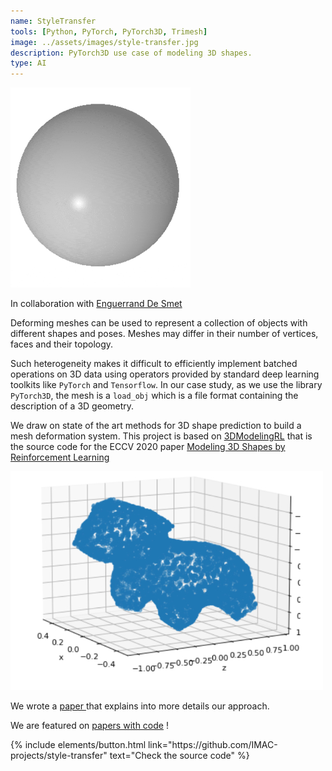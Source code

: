 ```yaml
---
name: StyleTransfer
tools: [Python, PyTorch, PyTorch3D, Trimesh]
image: ../assets/images/style-transfer.jpg
description: PyTorch3D use case of modeling 3D shapes.
type: AI
---
```


<img src="../../assets/images/styletransfer.gif"/>

<p>In collaboration with <a href="https://github.com/dsmtE" target="_blank">Enguerrand De Smet</a></p>

Deforming meshes can be used to represent a collection of objects with different shapes and poses. Meshes may differ in their number of vertices, faces and their topology. 

Such heterogeneity makes it difficult to efficiently implement batched operations on 3D data using operators provided by standard deep learning toolkits like `PyTorch` and `Tensorflow`. In our case study, as we use the library `PyTorch3D`, the mesh is a `load_obj` which is a file format containing the description of a 3D geometry. 

We draw on state of the art methods for 3D shape prediction to build a mesh deformation system. 
This project is based on <a href="https://github.com/clinplayer/3DModelingRL" target="_blank">3DModelingRL</a> that is the source code for the ECCV 2020 paper <a href="https://arxiv.org/abs/2003.12397" target="_blank">Modeling 3D Shapes by Reinforcement Learning</a>


![style transfer](../../assets/images/style-transfer.jpg)

We wrote a <a href="../../assets/file/StyleTransfer.pdf" target="_blank"> paper </a> that explains into more details our approach.

We are featured on <a href="https://paperswithcode.com/paper/modeling-3d-shapes-by-reinforcement-learning" target="_blank">papers with code</a> !


<p class="text-center">
{% include elements/button.html link="https://github.com/IMAC-projects/style-transfer"  text="Check the source code" %}
</p>